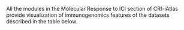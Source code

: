 All the modules in the Molecular Response to ICI section of CRI-iAtlas provide visualization of immunogenomics features of the datasets described in the table below.







